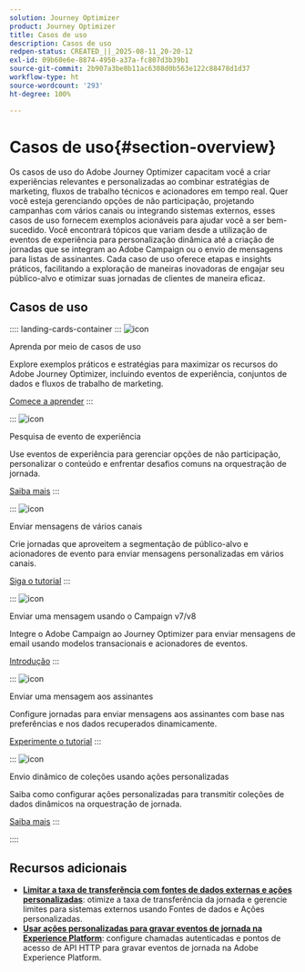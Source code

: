 ```yaml
---
solution: Journey Optimizer
product: Journey Optimizer
title: Casos de uso
description: Casos de uso
redpen-status: CREATED_||_2025-08-11_20-20-12
exl-id: 09b60e6e-8874-4950-a37a-fc807d3b39b1
source-git-commit: 2b907a3be8b11ac6308d0b563e122c88478d1d37
workflow-type: ht
source-wordcount: '293'
ht-degree: 100%

---
```


# Casos de uso{#section-overview}

Os casos de uso do Adobe Journey Optimizer capacitam você a criar experiências relevantes e personalizadas ao combinar estratégias de marketing, fluxos de trabalho técnicos e acionadores em tempo real. Quer você esteja gerenciando opções de não participação, projetando campanhas com vários canais ou integrando sistemas externos, esses casos de uso fornecem exemplos acionáveis para ajudar você a ser bem-sucedido. Você encontrará tópicos que variam desde a utilização de eventos de experiência para personalização dinâmica até a criação de jornadas que se integram ao Adobe Campaign ou o envio de mensagens para listas de assinantes. Cada caso de uso oferece etapas e insights práticos, facilitando a exploração de maneiras inovadoras de engajar seu público-alvo e otimizar suas jornadas de clientes de maneira eficaz.

## Casos de uso

:::: landing-cards-container
:::
![icon](https://cdn.experienceleague.adobe.com/icons/book.svg?lang=pt-BR)

Aprenda por meio de casos de uso

Explore exemplos práticos e estratégias para maximizar os recursos do Adobe Journey Optimizer, incluindo eventos de experiência, conjuntos de dados e fluxos de trabalho de marketing.

[Comece a aprender](../using/building-journeys/jo-use-cases.md)
:::

:::
![icon](https://cdn.experienceleague.adobe.com/icons/list-check.svg?lang=pt-BR)

Pesquisa de evento de experiência

Use eventos de experiência para gerenciar opções de não participação, personalizar o conteúdo e enfrentar desafios comuns na orquestração de jornada.

[Saiba mais](../using/building-journeys/exp-event-lookup.md)
:::

:::
![icon](https://cdn.experienceleague.adobe.com/icons/circle-play.svg?lang=pt-BR)

Enviar mensagens de vários canais

Crie jornadas que aproveitem a segmentação de público-alvo e acionadores de evento para enviar mensagens personalizadas em vários canais.

[Siga o tutorial](../using/building-journeys/journeys-uc.md)
:::

:::
![icon](https://cdn.experienceleague.adobe.com/icons/puzzle-piece.svg?lang=pt-BR)

Enviar uma mensagem usando o Campaign v7/v8

Integre o Adobe Campaign ao Journey Optimizer para enviar mensagens de email usando modelos transacionais e acionadores de eventos.

[Introdução](../using/building-journeys/ajo-ac.md)
:::

:::
![icon](https://cdn.experienceleague.adobe.com/icons/list-check.svg?lang=pt-BR)

Enviar uma mensagem aos assinantes

Configure jornadas para enviar mensagens aos assinantes com base nas preferências e nos dados recuperados dinamicamente.

[Experimente o tutorial](../using/building-journeys/message-to-subscribers-uc.md)
:::

:::
![icon](https://cdn.experienceleague.adobe.com/icons/code-branch.svg?lang=pt-BR)

Envio dinâmico de coleções usando ações personalizadas

Saiba como configurar ações personalizadas para transmitir coleções de dados dinâmicos na orquestração de jornada.

[Saiba mais](../using/building-journeys/collections.md)
:::

::::


## Recursos adicionais

- **[Limitar a taxa de transferência com fontes de dados externas e ações personalizadas](../using/building-journeys/limit-throughput.md)**: otimize a taxa de transferência da jornada e gerencie limites para sistemas externos usando Fontes de dados e Ações personalizadas.
- **[Usar ações personalizadas para gravar eventos de jornada na Experience Platform](../using/building-journeys/custom-action-aep.md)**: configure chamadas autenticadas e pontos de acesso de API HTTP para gravar eventos de jornada na Adobe Experience Platform.
